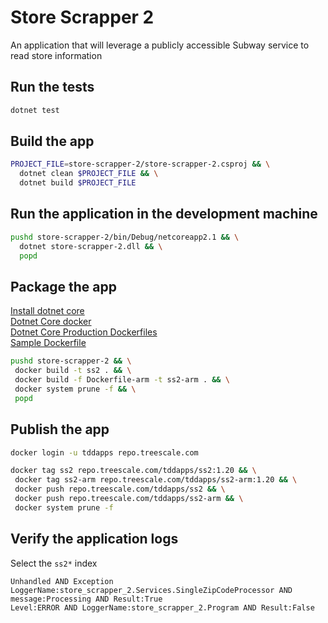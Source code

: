 # Store Scrapper 2  

An application that will leverage a publicly accessible Subway service to read store information  

## Run the tests  

```bash
dotnet test
```

## Build the app  

```bash
PROJECT_FILE=store-scrapper-2/store-scrapper-2.csproj && \
  dotnet clean $PROJECT_FILE && \
  dotnet build $PROJECT_FILE
```

## Run the application in the development machine  

```bash
pushd store-scrapper-2/bin/Debug/netcoreapp2.1 && \
  dotnet store-scrapper-2.dll && \
  popd
```

## Package the app  

[Install dotnet core](https://www.microsoft.com/net/learn/get-started/linuxubuntu)  
[Dotnet Core docker](https://github.com/dotnet/dotnet-docker)  
[Dotnet Core Production Dockerfiles](https://github.com/dotnet/dotnet-docker-samples/tree/master/dotnetapp-prod)  
[Sample Dockerfile](https://github.com/dotnet/dotnet-docker-samples/blob/master/dotnetapp-prod/Dockerfile.arm32)  

```bash
pushd store-scrapper-2 && \
 docker build -t ss2 . && \
 docker build -f Dockerfile-arm -t ss2-arm . && \
 docker system prune -f && \
 popd
```

## Publish the app  

```bash
docker login -u tddapps repo.treescale.com

docker tag ss2 repo.treescale.com/tddapps/ss2:1.20 && \
 docker tag ss2-arm repo.treescale.com/tddapps/ss2-arm:1.20 && \
 docker push repo.treescale.com/tddapps/ss2 && \
 docker push repo.treescale.com/tddapps/ss2-arm && \
 docker system prune -f
```

## Verify the application logs  

Select the `ss2*` index 

```
Unhandled AND Exception
LoggerName:store_scrapper_2.Services.SingleZipCodeProcessor AND message:Processing AND Result:True
Level:ERROR AND LoggerName:store_scrapper_2.Program AND Result:False
```
